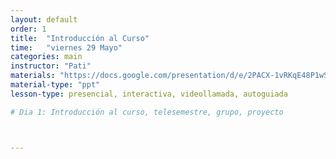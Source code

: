 ```yaml
---
layout: default
order: 1
title:  "Introducción al Curso"
time:   "viernes 29 Mayo"
categories: main
instructor: "Pati"
materials: "https://docs.google.com/presentation/d/e/2PACX-1vRKqE48P1wS6zrNboqF95FCbUdgr_l8-98W-TTnl-hSJAvICIa3CTrDboBNne0WQoVZY6n1FHmYKaRw/pub?start=false&loop=false&delayms=60000"
material-type: "ppt"
lesson-type: presencial, interactiva, videollamada, autoguiada

# Dia 1: Introducción al curso, telesemestre, grupo, proyecto



---
```

